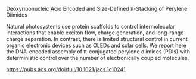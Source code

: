 Deoxyribonucleic Acid Encoded and Size-Defined π-Stacking of Perylene Diimides

Natural photosystems use protein scaffolds to control intermolecular interactions that enable exciton flow, charge generation, and long-range charge separation. In contrast, there is limited structural control in current organic electronic devices such as OLEDs and solar cells. We report here the DNA-encoded assembly of π-conjugated perylene diimides (PDIs) with deterministic control over the number of electronically coupled molecules. 

https://pubs.acs.org/doi/full/10.1021/jacs.1c10241

